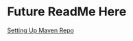 # Future ReadMe Here

[Setting Up Maven Repo](https://gist.github.com/fernandezpablo85/03cf8b0cd2e7d8527063)
